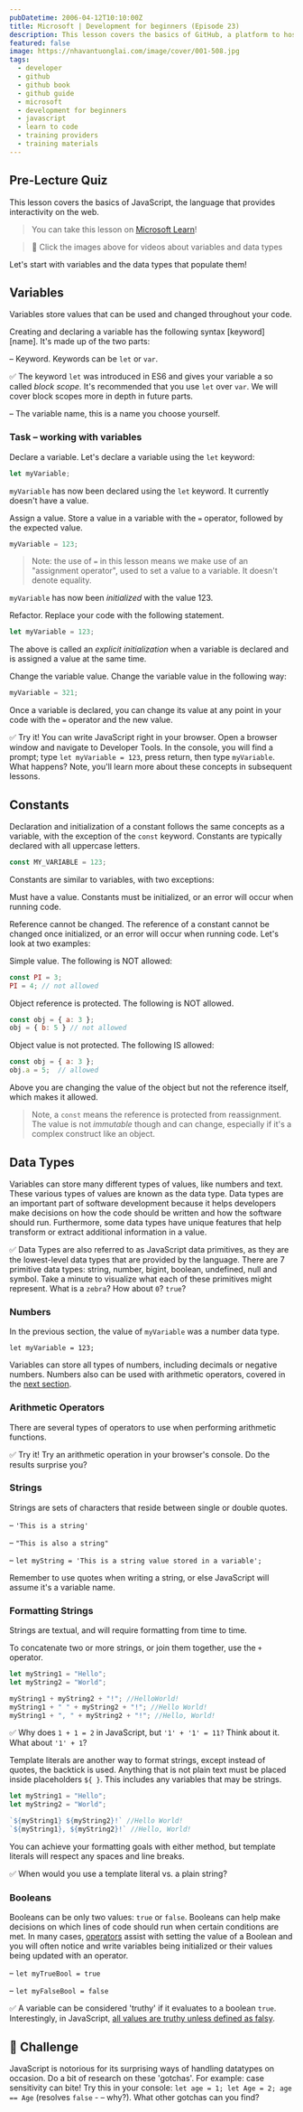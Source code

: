 ```yaml
---
pubDatetime: 2006-04-12T10:10:00Z
title: Microsoft | Development for beginners (Episode 23)
description: This lesson covers the basics of GitHub, a platform to host and manage changes to your code.
featured: false
image: https://nhavantuonglai.com/image/cover/001-508.jpg
tags:
  - developer
  - github
  - github book
  - github guide
  - microsoft
  - development for beginners
  - javascript
  - learn to code
  - training providers
  - training materials
---
```


## Pre-Lecture Quiz

This lesson covers the basics of JavaScript, the language that provides interactivity on the web.

> You can take this lesson on [Microsoft Learn](https://docs.microsoft.com/learn/modules/web-development-101-variables/?WT.mc_id=academic-77807-sagibbon)!

> 🎥 Click the images above for videos about variables and data types

Let's start with variables and the data types that populate them!
## Variables

Variables store values that can be used and changed throughout your code.

Creating and declaring a variable has the following syntax [keyword] [name]. It's made up of the two parts:

– Keyword. Keywords can be `let` or `var`.  

✅ The keyword `let` was introduced in ES6 and gives your variable a so called _block scope._ It's recommended that you use `let` over `var`. We will cover block scopes more in depth in future parts.

– The variable name, this is a name you choose yourself.

### Task – working with variables

Declare a variable. Let's declare a variable using the `let` keyword:

```javascript
let myVariable;
```

`myVariable` has now been declared using the `let` keyword. It currently doesn't have a value.

Assign a value. Store a value in a variable with the `=` operator, followed by the expected value.

```javascript
myVariable = 123;
```

> Note: the use of `=` in this lesson means we make use of an "assignment operator", used to set a value to a variable. It doesn't denote equality.

`myVariable` has now been _initialized_ with the value 123.

Refactor. Replace your code with the following statement.

```javascript
let myVariable = 123;
```

The above is called an _explicit initialization_ when a variable is declared and is assigned a value at the same time.

Change the variable value. Change the variable value in the following way:

```javascript
myVariable = 321;
```

Once a variable is declared, you can change its value at any point in your code with the `=` operator and the new value.

✅ Try it! You can write JavaScript right in your browser. Open a browser window and navigate to Developer Tools. In the console, you will find a prompt; type `let myVariable = 123`, press return, then type `myVariable`. What happens? Note, you'll learn more about these concepts in subsequent lessons.

## Constants

Declaration and initialization of a constant follows the same concepts as a variable, with the exception of the `const` keyword. Constants are typically declared with all uppercase letters.

```javascript
const MY_VARIABLE = 123;
```

Constants are similar to variables, with two exceptions:

Must have a value. Constants must be initialized, or an error will occur when running code.

Reference cannot be changed. The reference of a constant cannot be changed once initialized, or an error will occur when running code. Let's look at two examples:

Simple value. The following is NOT allowed:
   
```javascript
const PI = 3;
PI = 4; // not allowed
```
 
Object reference is protected. The following is NOT allowed.
   
```javascript
const obj = { a: 3 };
obj = { b: 5 } // not allowed
```

Object value is not protected. The following IS allowed:
    
```javascript
const obj = { a: 3 };
obj.a = 5;  // allowed
```

Above you are changing the value of the object but not the reference itself, which makes it allowed.

> Note, a `const` means the reference is protected from reassignment. The value is not _immutable_ though and can change, especially if it's a complex construct like an object.

## Data Types

Variables can store many different types of values, like numbers and text. These various types of values are known as the data type. Data types are an important part of software development because it helps developers make decisions on how the code should be written and how the software should run. Furthermore, some data types have unique features that help transform or extract additional information in a value.

✅ Data Types are also referred to as JavaScript data primitives, as they are the lowest-level data types that are provided by the language. There are 7 primitive data types: string, number, bigint, boolean, undefined, null and symbol. Take a minute to visualize what each of these primitives might represent. What is a `zebra`? How about `0`? `true`?

### Numbers

In the previous section, the value of `myVariable` was a number data type.

`let myVariable = 123;`

Variables can store all types of numbers, including decimals or negative numbers. Numbers also can be used with arithmetic operators, covered in the [next section](#arithmetic-operators).

### Arithmetic Operators

There are several types of operators to use when performing arithmetic functions.

✅ Try it! Try an arithmetic operation in your browser's console. Do the results surprise you?

### Strings

Strings are sets of characters that reside between single or double quotes.

– `'This is a string'`

– `"This is also a string"`

– `let myString = 'This is a string value stored in a variable';`

Remember to use quotes when writing a string, or else JavaScript will assume it's a variable name.

### Formatting Strings

Strings are textual, and will require formatting from time to time.

To concatenate two or more strings, or join them together, use the `+` operator.

```javascript
let myString1 = "Hello";
let myString2 = "World";

myString1 + myString2 + "!"; //HelloWorld!
myString1 + " " + myString2 + "!"; //Hello World!
myString1 + ", " + myString2 + "!"; //Hello, World!

```

✅ Why does `1 + 1 = 2` in JavaScript, but `'1' + '1' = 11?` Think about it. What about `'1' + 1`?

Template literals are another way to format strings, except instead of quotes, the backtick  is used. Anything that is not plain text must be placed inside placeholders `${ }`. This includes any variables that may be strings.

```javascript
let myString1 = "Hello";
let myString2 = "World";

`${myString1} ${myString2}!` //Hello World!
`${myString1}, ${myString2}!` //Hello, World!
```

You can achieve your formatting goals with either method, but template literals will respect any spaces and line breaks.

✅ When would you use a template literal vs. a plain string?

### Booleans

Booleans can be only two values: `true` or `false`. Booleans can help make decisions on which lines of code should run when certain conditions are met. In many cases, [operators](#arithmetic-operators) assist with setting the value of a Boolean and you will often notice and write variables being initialized or their values being updated with an operator.

– `let myTrueBool = true`

– `let myFalseBool = false`

✅ A variable can be considered 'truthy' if it evaluates to a boolean `true`. Interestingly, in JavaScript, [all values are truthy unless defined as falsy](https://developer.mozilla.org/docs/Glossary/Truthy).

## 🚀 Challenge

JavaScript is notorious for its surprising ways of handling datatypes on occasion. Do a bit of research on these 'gotchas'. For example: case sensitivity can bite! Try this in your console: `let age = 1; let Age = 2; age == Age` (resolves `false`   - – why?). What other gotchas can you find?